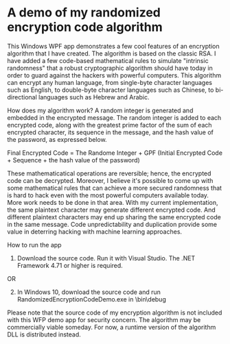 # A demo of my randomized encryption code algorithm

This Windows WPF app demonstrates a few cool features of an encryption algorithm that I have created. The algorithm is based on the classic RSA. I have added a few code-based mathematical rules to simulate "intrinsic randomness" that a robust cryptographic algorithm should have today in order to guard against the hackers with powerful computers. This algorithm can encrypt any human language, from single-byte character languages such as English, to double-byte character languages such as Chinese, to bi-directional languages such as Hebrew and Arabic.

How does my algorithm work? A random integer is generated and embedded in the encrypted message. The random integer is added to each encrypted code, along with the greatest prime factor of the sum of each encrypted character, its sequence in the message, and the hash value of the password, as expressed below.

Final Encrypted Code = The Randome Integer + GPF (Initial Encrypted Code + Sequence + the hash value of the password)

These mathematicatical operations are reversible; hence, the encrypted code can be decrypted. Moreover, I believe it's possible to come up with some mathematical rules that can achieve a more secured randomness that is hard to hack even with the most powerful computers available today. More work needs to be done in that area. With my current implementation, the same plaintext character may generate different encrypted code. And different plaintext characters may end up sharing the same encrypted code in the same message. Code unpredictability and duplication provide some value in deterring hacking with machine learning approaches.

How to run the app

1) Download the source code. Run it with Visual Studio. The .NET Framework 4.71 or higher is required. 
  
  OR
  
2) In Windows 10, download the source code and run RandomizedEncryptionCodeDemo.exe in \bin\debug

Please note that the source code of my encryption algorithm is not included with this WFP demo app for security concern. The algorithm may be commercially viable someday. For now, a runtime version of the algorithm DLL is distributed instead.
